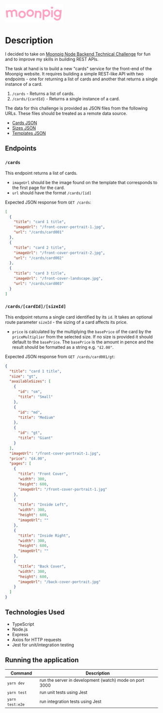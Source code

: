 ![alt text](img/moonpig-logo.png 'Moonpig')

# Description

I decided to take on [Moonpig Node Backend Technical Challenge](https://github.com/Moonpig/tech-test-node-backend) for fun and to improve my skills in building REST APIs.

The task at hand is to build a new "cards" service for the front-end of the Moonpig website. It requires building a simple REST-like API with two endpoints - one for returning a list of cards and another that returns a single instance of a card.

1. `/cards` - Returns a list of cards.
2. `/cards/{cardId}` - Returns a single instance of a card.

The data for this challenge is provided as JSON files from the following URLs.
These files should be treated as a remote data source.

- [Cards JSON](https://moonpig.github.io/tech-test-node-backend/cards.json)
- [Sizes JSON](https://moonpig.github.io/tech-test-node-backend/sizes.json)
- [Templates JSON](https://moonpig.github.io/tech-test-node-backend/templates.json)

## Endpoints

### `/cards`

This endpoint returns a list of cards.

- `imageUrl` should be the image found on the template that corresponds to the first page for the card.
- `url` should have the format `/cards/[id]`

Expected JSON response from `GET /cards`:

```json
[
  {
    "title": "card 1 title",
    "imageUrl": "/front-cover-portrait-1.jpg",
    "url": "/cards/card001"
  },
  {
    "title": "card 2 title",
    "imageUrl": "/front-cover-portrait-2.jpg",
    "url": "/cards/card002"
  },
  {
    "title": "card 3 title",
    "imageUrl": "/front-cover-landscape.jpg",
    "url": "/cards/card003"
  }
]
```

### `/cards/[cardId]/[sizeId]`

This endpoint returns a single card identified by its `id`. It takes an optional route parameter `sizeId` - the sizing of a card affects its price.

- `price` is calculated by the multiplying the `basePrice` of the card by the `priceMultiplier` from the selected size. If no size is provided it should default to the `basePrice`. The `basePrice` is the amount in pence and the result should be formatted as
  a string e.g. `"£2.00"`.

Expected JSON response from `GET /cards/card001/gt`:

```json
{
  "title": "card 1 title",
  "size": "gt",
  "availableSizes": [
    {
      "id": "sm",
      "title": "Small"
    },
    {
      "id": "md",
      "title": "Medium"
    },
    {
      "id": "gt",
      "title": "Giant"
    }
  ],
  "imageUrl": "/front-cover-portrait-1.jpg",
  "price": "£4.00",
  "pages": [
    {
      "title": "Front Cover",
      "width": 300,
      "height": 600,
      "imageUrl": "/front-cover-portrait-1.jpg"
    },
    {
      "title": "Inside Left",
      "width": 300,
      "height": 600,
      "imageUrl": ""
    },
    {
      "title": "Inside Right",
      "width": 300,
      "height": 600,
      "imageUrl": ""
    },
    {
      "title": "Back Cover",
      "width": 300,
      "height": 600,
      "imageUrl": "/back-cover-portrait.jpg"
    }
  ]
}
```

## Technologies Used

- TypeScript
- Node.js
- Express
- Axios for HTTP requests
- Jest for unit/integration testing

## Running the application

| Command         | Description                                             |
| --------------- | ------------------------------------------------------- |
| `yarn dev`      | run the server in development (watch) mode on port 3000 |
| `yarn test`     | run unit tests using Jest                               |
| `yarn test:e2e` | run integration tests using Jest                        |
